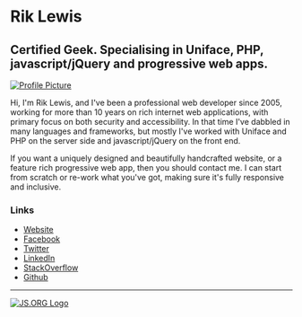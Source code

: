 # Rik Lewis

## Certified Geek. Specialising in Uniface, PHP, javascript/jQuery and progressive web apps.

[![Profile Picture][4]][3]

  [3]: https://www.riklewis.com
  [4]: https://www.riklewis.com/img/android-icon-144x144.png

Hi, I'm Rik Lewis, and I've been a professional web developer since 2005, working for more than 10 years on rich internet web applications, with primary focus on both security and accessibility. In that time I've dabbled in many languages and frameworks, but mostly I've worked with Uniface and PHP on the server side and javascript/jQuery on the front end.

If you want a uniquely designed and beautifully handcrafted website, or a feature rich progressive web app, then you should contact me. I can start from scratch or re-work what you've got, making sure it's fully responsive and inclusive.

### Links

* [Website](https://www.riklewis.com)
* [Facebook](https://www.facebook.com/riklewis)
* [Twitter](https://www.twitter.com/rik_lewis)
* [LinkedIn](https://www.linkedin.com/in/riklewis)
* [StackOverflow](https://stackoverflow.com/users/4593106/rik-lewis)
* [Github](https://github.com/riklewis)

---
[![JS.ORG Logo][2]][1]

  [1]: https://js.org
  [2]: https://logo.js.org/dark_tiny.png
